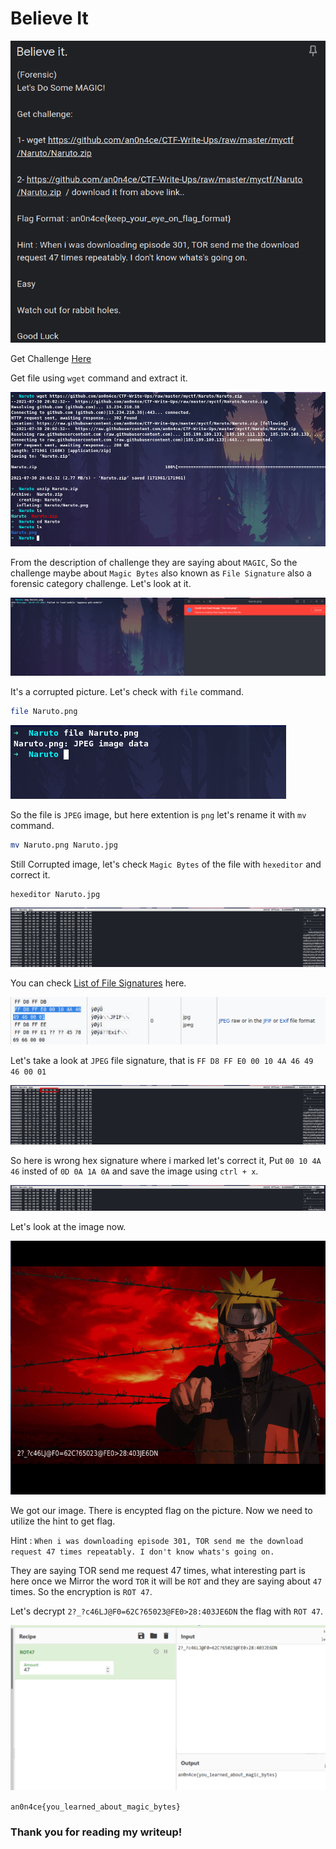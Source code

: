 # Believe It

![](img/1.png)

Get Challenge [Here](https://github.com/an0n4ce/CTF-Write-Ups/raw/master/myctf/Naruto/Naruto.zip)

Get file using `wget` command and extract it.

![](img/2.png)

From the description of challenge they are saying about `MAGIC`, So the challenge maybe about `Magic Bytes` also known as `File Signature` also a forensic category challenge.
Let's look at it.

![](img/3.png)

It's a corrupted picture. Let's check with `file` command.
```bash
file Naruto.png
```

![](img/4.png)

So the file is `JPEG` image, but here extention is `png` let's rename it with `mv` command.
```bash
mv Naruto.png Naruto.jpg
```

Still Corrupted image, let's check `Magic Bytes` of the file with `hexeditor` and correct it.
```bash
hexeditor Naruto.jpg
```

![](img/5.png)

You can check [List of File Signatures](https://en.wikipedia.org/wiki/List_of_file_signatures) here.

![](img/05.png)

Let's take a look at `JPEG` file signature, that is `FF D8 FF E0 00 10 4A 46 49 46 00 01`

![](img/6.png)

So here is wrong hex signature where i marked let's correct it, Put `00 10 4A 46` insted of `0D 0A 1A 0A` and save the image using `ctrl + x`.

![](img/7.png)

Let's look at the image now.

![](img/8.png)

We got our image. There is encypted flag on the picture. Now we need to utilize the hint to get flag.

Hint : `When i was downloading episode 301, TOR send me the download request 47 times repeatably. I don't know whats's going on.`

They are saying TOR send me request 47 times, what interesting part is here once we Mirror the word `TOR` it will be `ROT` and they are saying about `47` times.
So the encryption is `ROT 47`.

Let's decrypt ` 2?_?c46LJ@F0=62C?65023@FE0>28:403JE6DN ` the flag with `ROT 47`.

![](img/9.png)

``` an0n4ce{you_learned_about_magic_bytes} ```

### Thank you for reading my writeup!
